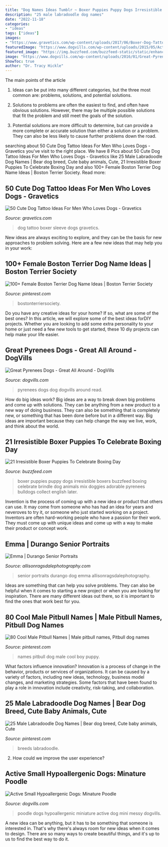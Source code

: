 ```yaml
---
title: "Dog Names Ideas Tumblr ~ Boxer Puppies Puppy Dogs Irresistible Boxers Buzzfeed Boxing Celebrate Brindle Dog Animals Mix Doggies Adorable Pyrenees Bulldogs Collect English Later"
description: "25 male labradoodle dog names"
date: "2022-11-18"
categories:
- "ideas"
tags: ["ideas"]
images:
- "https://www.gravetics.com/wp-content/uploads/2017/06/Boxer-Dog-Tattoo-On-Sleeve.jpg"
featuredImage: "https://www.dogvills.com/wp-content/uploads/2015/05/Active-small-hypoallergenic-dog-mini-poodle-768x1024.jpg"
featured_image: "https://img.buzzfeed.com/buzzfeed-static/static/enhanced/webdr02/2012/12/26/15/enhanced-buzz-12781-1356553787-0.jpg?downsize=700:*&amp;output-quality=auto&amp;output-format=auto&amp;output-quality=auto&amp;output-format=auto&amp;downsize=360:*"
image: "https://www.dogvills.com/wp-content/uploads/2016/01/Great-Pyrenees-695x1024.jpg"
ShowToc: true
author: "Dr. Tracy Hickle"
---
```



The main points of the article
1. Ideas can be put into many different categories, but the three most common are: problems, solutions, and potential solutions.
2. Solutions to problems are often the easiest to find, and often have obvious solutions. However, there may be multiple possible solutions that fit the problem and still meet the goals of the solution.

3. Potential solutions are more difficult to determine, but can provide a more complete or accurate solution than either a solution or a problem. They can also be less likely to cause further problems down the road.

	

		
searching about 50 Cute Dog Tattoo Ideas For Men Who Loves Dogs - Gravetics you've visit to the right place. We have 8 Pics about 50 Cute Dog Tattoo Ideas For Men Who Loves Dogs - Gravetics like 25 Male Labradoodle Dog Names | Bear dog breed, Cute baby animals, Cute, 21 Irresistible Boxer Puppies To Celebrate Boxing Day and also 100+ Female Boston Terrier Dog Name Ideas | Boston Terrier Society. Read more:
		
    
## 50 Cute Dog Tattoo Ideas For Men Who Loves Dogs - Gravetics

<img loading=lazy src="https://www.gravetics.com/wp-content/uploads/2017/06/Boxer-Dog-Tattoo-On-Sleeve.jpg" onerror="this.onerror=null;this.src='https://tse4.mm.bing.net/th?id=OIP.dH6Gn4vrgBXxbGHdalxu8wHaHa&amp;pid=15.1';" alt="50 Cute Dog Tattoo Ideas For Men Who Loves Dogs - Gravetics">

_Source: gravetics.com_

>dog tattoo boxer sleeve dogs gravetics. 

	

New ideas are always exciting to explore, and they can be the basis for new approaches to problem solving. Here are a few new ideas that may help you in your work: 

    
## 100+ Female Boston Terrier Dog Name Ideas | Boston Terrier Society

<img loading=lazy src="https://i.pinimg.com/736x/0a/9f/bb/0a9fbb2d8f32cf45c3dd1f10bd1e9f62.jpg" onerror="this.onerror=null;this.src='https://tse1.mm.bing.net/th?id=OIP.zxEvU_9DNFz82opV4Gg5IwHaLG&amp;pid=15.1';" alt="100+ Female Boston Terrier Dog Name Ideas | Boston Terrier Society">

_Source: pinterest.com_

>bostonterriersociety. 

	

Do you have any creative ideas for your home? If so, what are some of the best ones? In this article, we will explore some of the best ideas forDIY projects. Whether you are looking to add some extra personality to your home or just need a few new tools to get started, these 10 diy projects can help make your life easier.

    
## Great Pyrenees Dogs - Great All Around - DogVills

<img loading=lazy src="https://www.dogvills.com/wp-content/uploads/2016/01/Great-Pyrenees-695x1024.jpg" onerror="this.onerror=null;this.src='https://tse4.mm.bing.net/th?id=OIP.KabUU-KqjlUOsNEXp0zhZwHaK6&amp;pid=15.1';" alt="Great Pyrenees Dogs - Great All Around - DogVills">

_Source: dogvills.com_

>pyrenees dogs dog dogvills around read. 

	

How do big ideas work?
Big ideas are a way to break down big problems and come up with solutions. They can be anything from a new product to a new way of doing business. They can also be something that is completely new, or something that has been done before but in a different way. Big ideas are important because they can help change the way we live, work, and think about the world.

    
## 21 Irresistible Boxer Puppies To Celebrate Boxing Day

<img loading=lazy src="https://img.buzzfeed.com/buzzfeed-static/static/enhanced/webdr02/2012/12/26/15/enhanced-buzz-12781-1356553787-0.jpg?downsize=700:*&amp;output-quality=auto&amp;output-format=auto&amp;output-quality=auto&amp;output-format=auto&amp;downsize=360:*" onerror="this.onerror=null;this.src='https://tse4.mm.bing.net/th?id=OIP.rw_UTSwQUl3WyqE5tNUSJQHaLH&amp;pid=15.1';" alt="21 Irresistible Boxer Puppies To Celebrate Boxing Day">

_Source: buzzfeed.com_

>boxer puppies puppy dogs irresistible boxers buzzfeed boxing celebrate brindle dog animals mix doggies adorable pyrenees bulldogs collect english later. 

	

Invention is the process of coming up with a new idea or product that others can use. It may come from someone who has had an idea for years and neveroves to try it, or someone who just started working on a project. Inventors are often hard-working people who have a passion for their work. They must come up with unique ideas and come up with a way to make their product or concept work.

    
## Emma | Durango Senior Portraits

<img loading=lazy src="http://allisonragsdalephotography.com/wp-content/uploads/2013/07/allisonragsdalephotography-9948.jpg" onerror="this.onerror=null;this.src='https://tse1.mm.bing.net/th?id=OIP.0ahQn7wURTzdiu-93Pa7EgHaE7&amp;pid=15.1';" alt="Emma | Durango Senior Portraits">

_Source: allisonragsdalephotography.com_

>senior portraits durango dog emma allisonragsdalephotography. 

	

Ideas are something that can help you solve problems. They can also be helpful when it comes to starting a new project or when you are looking for inspiration. There are many different ideas out there, so it is important to find the ones that work best for you.

    
## 80 Cool Male Pitbull Names | Male Pitbull Names, Pitbull Dog Names

<img loading=lazy src="https://i.pinimg.com/736x/d4/0c/80/d40c80d7a165cf25139768154624539e.jpg" onerror="this.onerror=null;this.src='https://tse1.mm.bing.net/th?id=OIP.TQkBoDpGUVy3vu69c6CiiQHaLG&amp;pid=15.1';" alt="80 Cool Male Pitbull Names | Male pitbull names, Pitbull dog names">

_Source: pinterest.com_

>names pitbull dog male cool boy puppy. 

	

What factors influence innovation?
Innovation is a process of change in the behavior, products or services of organizations. It can be caused by a variety of factors, including new ideas, technology, business model changes, and marketing strategies.
Some factors that have been found to play a role in innovation include creativity, risk-taking, and collaboration.

    
## 25 Male Labradoodle Dog Names | Bear Dog Breed, Cute Baby Animals, Cute

<img loading=lazy src="https://i.pinimg.com/736x/b1/61/0b/b1610b1264c8281fb23af133d689faab.jpg" onerror="this.onerror=null;this.src='https://tse2.mm.bing.net/th?id=OIP.P0YHne7cqkuD2cKBV3Ox4gHaK3&amp;pid=15.1';" alt="25 Male Labradoodle Dog Names | Bear dog breed, Cute baby animals, Cute">

_Source: pinterest.com_

>breeds labradoodle. 

	

2. How could we improve the user experience?

    
## Active Small Hypoallergenic Dogs: Minature Poodle

<img loading=lazy src="https://www.dogvills.com/wp-content/uploads/2015/05/Active-small-hypoallergenic-dog-mini-poodle-768x1024.jpg" onerror="this.onerror=null;this.src='https://tse4.mm.bing.net/th?id=OIP.nsFJ_cuZg6kC4PdBxNt-RAHaJ4&amp;pid=15.1';" alt="Active Small Hypoallergenic Dogs: Minature Poodle">

_Source: dogvills.com_

>poodle dogs hypoallergenic miniature active dog mini messy dogvills. 

	

A new idea can be anything, but it has to be something that someone is interested in. That's why there's always room for new ideas when it comes to design. There are so many ways to create beautiful things, and it's up to us to find the best way to do it.

